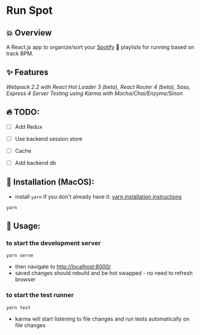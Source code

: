 # Run Spot

## :boom: Overview

A React.js app to organize/sort your [Spotify](https://www.spotify.com/) :musical_note: playlists for running based on track BPM. 

## :sparkles: Features

_Webpack 2.2 with React Hot Loader 3 (beta), React Router 4 (beta), Sass, Express 4 Server_
_Testing using Karma with Mocha/Chai/Enzyme/Sinon_


## :fire: TODO: 
- [ ] Add Redux
- [ ] Use backend session store
- [ ] Cache
- [ ] Add backend db



## :wrench: Installation (MacOS):

- install `yarn` if you don't already have it: [yarn installation instructions](https://yarnpkg.com/en/docs/getting-started)

```
yarn
```

## :tada: Usage:

### to start the development server
```
yarn serve
```

- then navigate to [http://localhost:8000/](http://localhost:8000/)
- saved changes should rebuild and be hot swapped - no need to refresh browser

### to start the test runner
```
yarn test
```

- karma will start listening to file changes and run tests automatically on file changes
